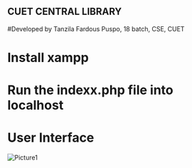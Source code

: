 ## CUET CENTRAL LIBRARY 
#Developed by Tanzila Fardous Puspo, 18 batch, CSE, CUET
# Install xampp

# Run the indexx.php file into localhost

# User Interface
![Picture1](https://github.com/TanzilaFardousPuspo/CUET_CENTRAL_LIBRARY/assets/150069606/3fa85d31-0ead-45ec-8669-54456d36a18a)
